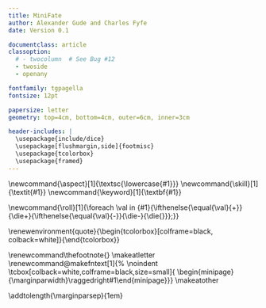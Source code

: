```yaml
---
title: MiniFate
author: Alexander Gude and Charles Fyfe
date: Version 0.1

documentclass: article
classoption:
  # - twocolumn  # See Bug #12
  - twoside
  - openany

fontfamily: tgpagella
fontsize: 12pt

papersize: letter
geometry: top=4cm, bottom=4cm, outer=6cm, inner=3cm

header-includes: |
  \usepackage{include/dice}
  \usepackage[flushmargin,side]{footmisc}
  \usepackage{tcolorbox}
  \usepackage{framed}
---
```


\newcommand{\aspect}[1]{\textsc{\lowercase{#1}}}
\newcommand{\skill}[1]{\textit{#1}}
\newcommand{\keyword}[1]{\textbf{#1}}

\newcommand{\roll}[1]{\foreach \val in {#1}{\ifthenelse{\equal{\val}{+}}{\die+}{\ifthenelse{\equal{\val}{-}}{\die-}{\die{}}}\;}}

<!---
Use a color box for block quotes
-->
\renewenvironment{quote}{\begin{tcolorbox}[colframe=black, colback=white]}{\end{tcolorbox}}

<!---
Redefine how footnotes are drawn. No number, and draw a box around the text.
-->
\renewcommand\thefootnote{}
\makeatletter
\renewcommand\@makefntext[1]{%
    \noindent
    \tcbox[colback=white,colframe=black,size=small]{
        \begin{minipage}{\marginparwidth}\raggedright#1\end{minipage}}}
\makeatother

<!---
Add a bit of extra space between the text body and the footnotes in the margins
-->
\addtolength{\marginparsep}{1em}
